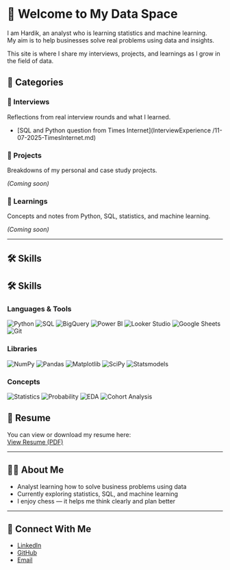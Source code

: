 # 👋 Welcome to My Data Space

I am Hardik, an analyst who is learning statistics and machine learning.  
My aim is to help businesses solve real problems using data and insights.

This site is where I share my interviews, projects, and learnings as I grow in the field of data.


## 📂 Categories

### 💬 Interviews
Reflections from real interview rounds and what I learned.

- [SQL and Python question from Times Internet](InterviewExperience
/11-07-2025-TimesInternet.md)

### 📁 Projects
Breakdowns of my personal and case study projects.

_(Coming soon)_

### 📘 Learnings
Concepts and notes from Python, SQL, statistics, and machine learning.

_(Coming soon)_

---

## 🛠 Skills

## 🛠 Skills

### Languages & Tools

![Python](https://img.shields.io/badge/Python-3670A0?style=for-the-badge&logo=python&logoColor=white)
![SQL](https://img.shields.io/badge/SQL-025E8C?style=for-the-badge&logo=sqlite&logoColor=white)
![BigQuery](https://img.shields.io/badge/BigQuery-4285F4?style=for-the-badge&logo=googlecloud&logoColor=white)
![Power BI](https://img.shields.io/badge/PowerBI-F2C811?style=for-the-badge&logo=powerbi&logoColor=black)
![Looker Studio](https://img.shields.io/badge/Looker_Studio-4285F4?style=for-the-badge&logo=googleanalytics&logoColor=white)
![Google Sheets](https://img.shields.io/badge/Google_Sheets-34A853?style=for-the-badge&logo=googlesheets&logoColor=white)
![Git](https://img.shields.io/badge/Git-F05032?style=for-the-badge&logo=git&logoColor=white)

### Libraries

![NumPy](https://img.shields.io/badge/NumPy-013243?style=for-the-badge&logo=numpy&logoColor=white)
![Pandas](https://img.shields.io/badge/Pandas-150458?style=for-the-badge&logo=pandas&logoColor=white)
![Matplotlib](https://img.shields.io/badge/Matplotlib-20639B?style=for-the-badge&logo=plotly&logoColor=white)
![SciPy](https://img.shields.io/badge/SciPy-8CAAE6?style=for-the-badge&logo=scipy&logoColor=white)
![Statsmodels](https://img.shields.io/badge/Statsmodels-558ED5?style=for-the-badge&logo=python&logoColor=white)

### Concepts

![Statistics](https://img.shields.io/badge/Statistics-1E90FF?style=for-the-badge&logo=abstract&logoColor=white)
![Probability](https://img.shields.io/badge/Probability-FFA500?style=for-the-badge&logo=abstract&logoColor=white)
![EDA](https://img.shields.io/badge/EDA-FF69B4?style=for-the-badge&logo=explorer&logoColor=white)
![Cohort Analysis](https://img.shields.io/badge/Cohort_Analysis-FF6347?style=for-the-badge&logo=analytics&logoColor=white)



## 📄 Resume

You can view or download my resume here:  
[View Resume (PDF)](resume/Hardik_Resume.pdf)

---

## 👨‍💻 About Me

- Analyst learning how to solve business problems using data  
- Currently exploring statistics, SQL, and machine learning  
- I enjoy chess — it helps me think clearly and plan better

---

## 🔗 Connect With Me

- [LinkedIn](https://www.linkedin.com/in/hardikdhamija/)  
- [GitHub](https://github.com/hardikdhamija)  
- [Email](mailto:hardikdhamija9697@gmail.com)

